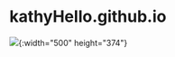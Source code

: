 # kathyHello.github.io
![](http://chuantu.biz/t6/319/1527229755x-1404781192.gif){:width="500" height="374"}
